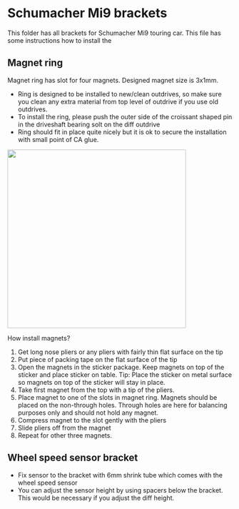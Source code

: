 # Schumacher Mi9 brackets
This folder has all brackets for Schumacher Mi9 touring car. This file has some instructions how to install the


## Magnet ring
Magnet ring has slot for four magnets. Designed magnet size is 3x1mm.
* Ring is designed to be installed to new/clean outdrives, so make sure you clean any extra material from top level of outdrive if you use old outdrives.
* To install the ring, please push the outer side of the croissant shaped pin in the driveshaft bearing solt on the diff outdrive
* Ring should fit in place quite nicely but it is ok to secure the installation with small point of CA glue.

<img src="mi9-diff" width="400">

How install magnets?
1. Get long nose pliers or any pliers with fairly thin flat surface on the tip
2. Put piece of packing tape on the flat surface of the tip
3. Open the magnets in the sticker package. Keep magnets on top of the sticker and place sticker on table. Tip: Place the sticker on metal surface so magnets on top of the sticker will stay in place.
4. Take first magnet from the top with a tip of the pliers.
5. Place magnet to one of the slots in magnet ring. Magnets should be placed on the non-through holes. Through holes are here for balancing purposes only and should not hold any magnet.
6. Compress magnet to the slot gently with the pliers
7. Slide pliers off from the magnet
8. Repeat for other three magnets.

## Wheel speed sensor bracket
* Fix sensor to the bracket with 6mm shrink tube which comes with the wheel speed sensor
* You can adjust the sensor height by using spacers below the bracket. This would be necessary if you adjust the diff height.
